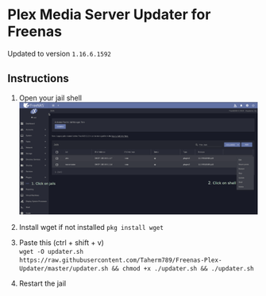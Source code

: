 # Plex Media Server Updater for Freenas

Updated to version `1.16.6.1592`

## Instructions
1) Open your jail shell
![Instructions](https://raw.githubusercontent.com/Taherm789/Freenas-Plex-Updater/master/Instructions.png)

2) Install wget if not installed `pkg install wget`

3) Paste this (ctrl + shift + v)  
`wget -O updater.sh https://raw.githubusercontent.com/Taherm789/Freenas-Plex-Updater/master/updater.sh && chmod +x ./updater.sh && ./updater.sh`

4) Restart the jail
